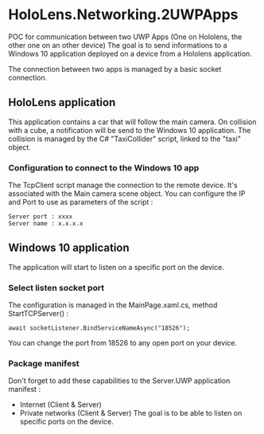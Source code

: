 # HoloLens.Networking.2UWPApps
POC for communication between two UWP Apps (One on Hololens, the other one on an other device)
The goal is to send informations to a Windows 10 application deployed on a device from a Hololens application.

The connection between two apps is managed by a basic socket connection.

## HoloLens application
This application contains a car that will follow the main camera.
On collision with a cube, a notification will be send to the Windows 10 application.
The collision is managed by the C# "TaxiCollider" script, linked to the "taxi" object.

### Configuration to connect to the Windows 10 app
The TcpClient script manage the connection to the remote device.
It's associated with the Main camera scene object.
You can configure the IP and Port to use as parameters of the script :

    Server port : xxxx
    Server name : x.x.x.x

## Windows 10 application
The application will start to listen on a specific port on the device.

### Select listen socket port
The configuration is managed in the MainPage.xaml.cs, method StartTCPServer() :

    await socketListener.BindServiceNameAsync("18526");

You can change the port from 18526 to any open port on your device.

### Package manifest
Don't forget to add these capabilities to the Server.UWP application manifest :
* Internet (Client & Server)
* Private networks (Client & Server)
The goal is to be able to listen on specific ports on the device.